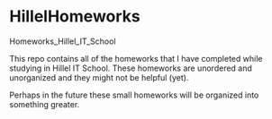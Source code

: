 # HillelHomeworks
Homeworks_Hillel_IT_School

This repo contains all of the homeworks that I have completed while studying in Hillel IT School.
These homeworks are unordered and unorganized and they might not be helpful (yet).

Perhaps in the future these small homeworks will be organized into something greater.
